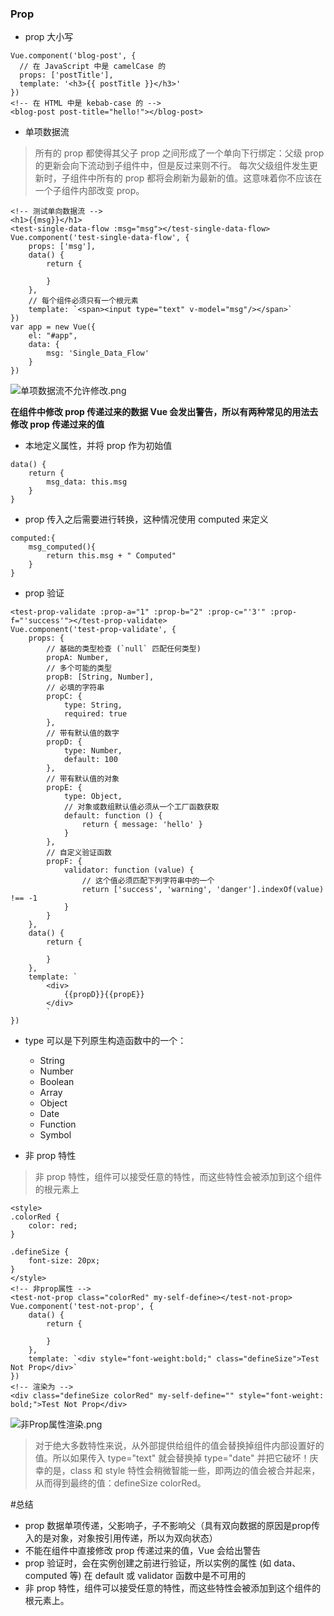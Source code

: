 ### Prop

- prop 大小写

```
Vue.component('blog-post', {
  // 在 JavaScript 中是 camelCase 的
  props: ['postTitle'],
  template: '<h3>{{ postTitle }}</h3>'
})
<!-- 在 HTML 中是 kebab-case 的 -->
<blog-post post-title="hello!"></blog-post>
```

- 单项数据流

> 所有的 prop 都使得其父子 prop 之间形成了一个单向下行绑定：父级 prop 的更新会向下流动到子组件中，但是反过来则不行。
> 每次父级组件发生更新时，子组件中所有的 prop 都将会刷新为最新的值。这意味着你不应该在一个子组件内部改变 prop。

```
<!-- 测试单向数据流 -->
<h1>{{msg}}</h1>
<test-single-data-flow :msg="msg"></test-single-data-flow>
Vue.component('test-single-data-flow', {
    props: ['msg'],
    data() {
        return {

        }
    },
    // 每个组件必须只有一个根元素
    template: `<span><input type="text" v-model="msg"/></span>`
})
var app = new Vue({
    el: "#app",
    data: {
        msg: 'Single_Data_Flow'
    }
})
```

![单项数据流不允许修改.png](https://upload-images.jianshu.io/upload_images/12034021-ad396b3c31768033.png?imageMogr2/auto-orient/strip%7CimageView2/2/w/1240)

**在组件中修改 prop 传递过来的数据 Vue 会发出警告，所以有两种常见的用法去修改 prop 传递过来的值**

- 本地定义属性，并将 prop 作为初始值

```
data() {
    return {
        msg_data: this.msg
    }
}
```

- prop 传入之后需要进行转换，这种情况使用 computed 来定义

```
computed:{
    msg_computed(){
        return this.msg + " Computed"
    }
}
```

- prop 验证

```
<test-prop-validate :prop-a="1" :prop-b="2" :prop-c="'3'" :prop-f="'success'"></test-prop-validate>
Vue.component('test-prop-validate', {
    props: {
        // 基础的类型检查 (`null` 匹配任何类型)
        propA: Number,
        // 多个可能的类型
        propB: [String, Number],
        // 必填的字符串
        propC: {
            type: String,
            required: true
        },
        // 带有默认值的数字
        propD: {
            type: Number,
            default: 100
        },
        // 带有默认值的对象
        propE: {
            type: Object,
            // 对象或数组默认值必须从一个工厂函数获取
            default: function () {
                return { message: 'hello' }
            }
        },
        // 自定义验证函数
        propF: {
            validator: function (value) {
                // 这个值必须匹配下列字符串中的一个
                return ['success', 'warning', 'danger'].indexOf(value) !== -1
            }
        }
    },
    data() {
        return {

        }
    },
    template: `
        <div>
            {{propD}}{{propE}}
        </div>
        `
})
```

- type 可以是下列原生构造函数中的一个：

  - String
  - Number
  - Boolean
  - Array
  - Object
  - Date
  - Function
  - Symbol

- 非 prop 特性

> 非 prop 特性，组件可以接受任意的特性，而这些特性会被添加到这个组件的根元素上

```
<style>
.colorRed {
    color: red;
}

.defineSize {
    font-size: 20px;
}
</style>
<!-- 非prop属性 -->
<test-not-prop class="colorRed" my-self-define></test-not-prop>
Vue.component('test-not-prop', {
    data() {
        return {

        }
    },
    template: `<div style="font-weight:bold;" class="defineSize">Test Not Prop</div>`
})
<!-- 渲染为 -->
<div class="defineSize colorRed" my-self-define="" style="font-weight: bold;">Test Not Prop</div>
```

![非Prop属性渲染.png](https://upload-images.jianshu.io/upload_images/12034021-56588a0acafb840a.png?imageMogr2/auto-orient/strip%7CimageView2/2/w/1240)

> 对于绝大多数特性来说，从外部提供给组件的值会替换掉组件内部设置好的值。所以如果传入 type="text" 就会替换掉 type="date" 并把它破坏！庆幸的是，class 和 style 特性会稍微智能一些，即两边的值会被合并起来，从而得到最终的值：defineSize colorRed。

#总结

- prop 数据单项传递，父影响子，子不影响父（具有双向数据的原因是prop传入的是对象，对象按引用传递，所以为双向状态）
- 不能在组件中直接修改 prop 传递过来的值，Vue 会给出警告
- prop 验证时，会在实例创建之前进行验证，所以实例的属性 (如 data、computed 等) 在 default 或 validator 函数中是不可用的
- 非 prop 特性，组件可以接受任意的特性，而这些特性会被添加到这个组件的根元素上。
